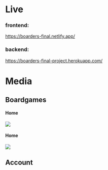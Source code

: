 # Live

### frontend:
https://boarders-final.netlify.app/

### backend:
https://boarders-final-project.herokuapp.com/


# Media

## Boardgames

<div>
    <div>
        <h4>Home</h4>
        <img src="../Frontend/src/Screenshots/homescreen.png" />
    </div>
      <div>
        <h4>Home</h4>
        <img src="../Frontend/src/Screenshots/.png" />
    </div>
</div>

## Account





